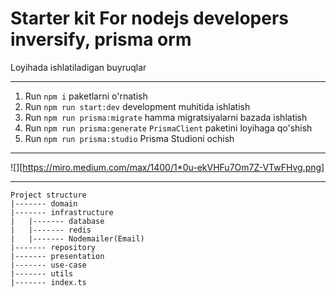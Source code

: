 # Starter kit For nodejs developers inversify, prisma orm

Loyihada ishlatiladigan buyruqlar

---

1. Run `npm i` paketlarni o'rnatish
2. Run `npm run start:dev` development muhitida ishlatish
3. Run `npm run prisma:migrate` hamma migratsiyalarni bazada ishlatish
4. Run `npm run prisma:generate` `PrismaClient` paketini loyihaga qo'shish
5. Run `npm run prisma:studio` Prisma Studioni ochish

---
![][https://miro.medium.com/max/1400/1*0u-ekVHFu7Om7Z-VTwFHvg.png]

---

```
Project structure 
|------- domain
|------- infrastructure
|   |------- database
|   |------- redis
|   |------- Nodemailer(Email)
|------- repository 
|------- presentation
|------- use-case
|------- utils
|------- index.ts
```
